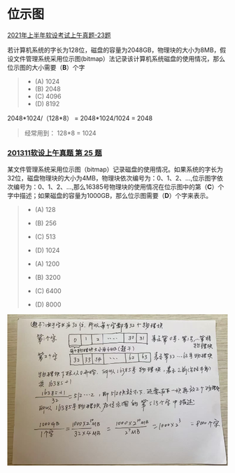 # 位示图

[2021年上半年软设考试上午真题-23题](https://ebook.qicoder.com/%E8%BD%AF%E4%BB%B6%E8%AE%BE%E8%AE%A1%E5%B8%88/notes/2021%E5%B9%B4%E4%B8%8A%E5%8D%8A%E5%B9%B4%E8%BD%AF%E8%AE%BE%E8%80%83%E8%AF%95%E4%B8%8A%E5%8D%88%E7%9C%9F%E9%A2%98.html?h=%E4%BD%8D%E7%A4%BA%E5%9B%BE#%E7%AC%AC-23-%E9%A2%98)

若计算机系统的字长为128位，磁盘的容量为2048GB，物理块的大小为8MB，假设文件管理系统采用位示图(bitmap）法记录该计算机系统磁盘的使用情况，那么位示图的大小需要（**B**）个字

> - (A) 1024
> - (B) 2048
> - (C) 4096
> - (D) 8192

2048\*1024/（128\*8） = 2048\*1024/1024 = 2048

> 经常用到： 128\*8 = 1024

### [201311软设上午真题 第 25 题]((https://ebook.qicoder.com/%E8%BD%AF%E4%BB%B6%E8%AE%BE%E8%AE%A1%E5%B8%88/notes/201311%E8%BD%AF%E8%AE%BE%E4%B8%8A%E5%8D%88%E7%9C%9F%E9%A2%98.html#%E7%AC%AC-25-%E9%A2%98))

​     某文件管理系统采用位示图（bitmap）记录磁盘的使用情况。如果系统的字长为32位，磁盘物理块的大小为4MB，物理块依次编号为：0、1、2、…,位示图字依次编号为：0、1、2、…,那么16385号物理块的使用情况在位示图中的第（**C**）个字中描述；如果磁盘的容量为1000GB，那么位示图需要（**D**）个字来表示。

> - (A) 128
> - (B) 256
> - (C) 513
> - (D) 1024
>
> 
>
> - (A) 1200
> - (B) 3200
> - (C) 6400
> - (D) 8000

![image-20250913142606773](../../img/image-20250913142606773.png)



